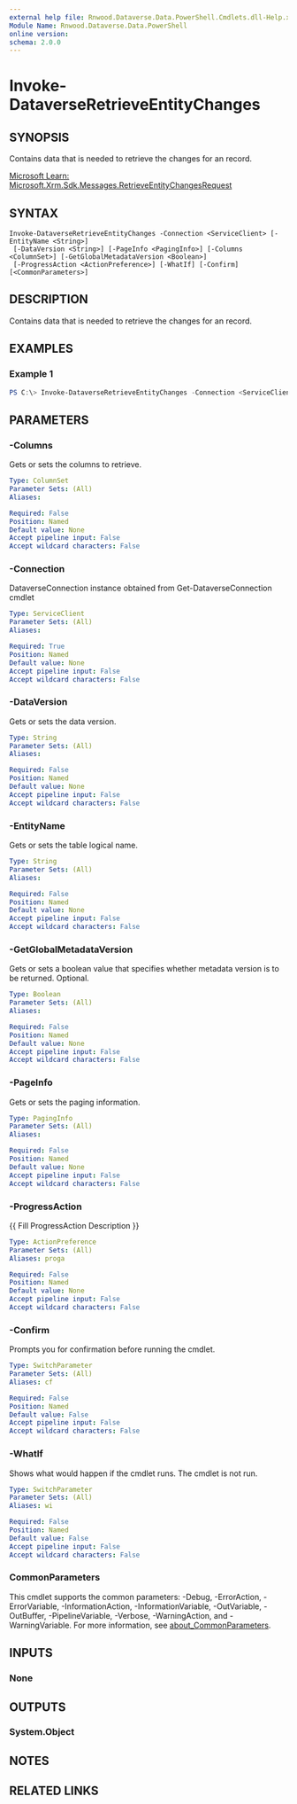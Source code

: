 ```yaml
---
external help file: Rnwood.Dataverse.Data.PowerShell.Cmdlets.dll-Help.xml
Module Name: Rnwood.Dataverse.Data.PowerShell
online version:
schema: 2.0.0
---
```


# Invoke-DataverseRetrieveEntityChanges

## SYNOPSIS
Contains data that is needed to retrieve the changes for an record.

[Microsoft Learn: Microsoft.Xrm.Sdk.Messages.RetrieveEntityChangesRequest](https://learn.microsoft.com/dotnet/api/Microsoft.Xrm.Sdk.Messages.RetrieveEntityChangesRequest)

## SYNTAX

```
Invoke-DataverseRetrieveEntityChanges -Connection <ServiceClient> [-EntityName <String>]
 [-DataVersion <String>] [-PageInfo <PagingInfo>] [-Columns <ColumnSet>] [-GetGlobalMetadataVersion <Boolean>]
 [-ProgressAction <ActionPreference>] [-WhatIf] [-Confirm] [<CommonParameters>]
```

## DESCRIPTION
Contains data that is needed to retrieve the changes for an record.

## EXAMPLES

### Example 1
```powershell
PS C:\> Invoke-DataverseRetrieveEntityChanges -Connection <ServiceClient> -EntityName <String> -DataVersion <String> -PageInfo <PagingInfo> -Columns <ColumnSet> -GetGlobalMetadataVersion <Boolean>
```

## PARAMETERS

### -Columns
Gets or sets the columns to retrieve.

```yaml
Type: ColumnSet
Parameter Sets: (All)
Aliases:

Required: False
Position: Named
Default value: None
Accept pipeline input: False
Accept wildcard characters: False
```

### -Connection
DataverseConnection instance obtained from Get-DataverseConnection cmdlet

```yaml
Type: ServiceClient
Parameter Sets: (All)
Aliases:

Required: True
Position: Named
Default value: None
Accept pipeline input: False
Accept wildcard characters: False
```

### -DataVersion
Gets or sets the data version.

```yaml
Type: String
Parameter Sets: (All)
Aliases:

Required: False
Position: Named
Default value: None
Accept pipeline input: False
Accept wildcard characters: False
```

### -EntityName
Gets or sets the table logical name.

```yaml
Type: String
Parameter Sets: (All)
Aliases:

Required: False
Position: Named
Default value: None
Accept pipeline input: False
Accept wildcard characters: False
```

### -GetGlobalMetadataVersion
Gets or sets a boolean value that specifies whether metadata version is to be returned. Optional.

```yaml
Type: Boolean
Parameter Sets: (All)
Aliases:

Required: False
Position: Named
Default value: None
Accept pipeline input: False
Accept wildcard characters: False
```

### -PageInfo
Gets or sets the paging information.

```yaml
Type: PagingInfo
Parameter Sets: (All)
Aliases:

Required: False
Position: Named
Default value: None
Accept pipeline input: False
Accept wildcard characters: False
```

### -ProgressAction
{{ Fill ProgressAction Description }}

```yaml
Type: ActionPreference
Parameter Sets: (All)
Aliases: proga

Required: False
Position: Named
Default value: None
Accept pipeline input: False
Accept wildcard characters: False
```

### -Confirm
Prompts you for confirmation before running the cmdlet.

```yaml
Type: SwitchParameter
Parameter Sets: (All)
Aliases: cf

Required: False
Position: Named
Default value: False
Accept pipeline input: False
Accept wildcard characters: False
```

### -WhatIf
Shows what would happen if the cmdlet runs. The cmdlet is not run.

```yaml
Type: SwitchParameter
Parameter Sets: (All)
Aliases: wi

Required: False
Position: Named
Default value: False
Accept pipeline input: False
Accept wildcard characters: False
```

### CommonParameters
This cmdlet supports the common parameters: -Debug, -ErrorAction, -ErrorVariable, -InformationAction, -InformationVariable, -OutVariable, -OutBuffer, -PipelineVariable, -Verbose, -WarningAction, and -WarningVariable. For more information, see [about_CommonParameters](http://go.microsoft.com/fwlink/?LinkID=113216).

## INPUTS

### None
## OUTPUTS

### System.Object
## NOTES

## RELATED LINKS
